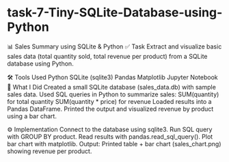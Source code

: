 # task-7-Tiny-SQLite-Database-using-Python
📊 Sales Summary using SQLite & Python ✅ Task Extract and visualize basic sales data (total quantity sold, total revenue per product) from a SQLite database using Python.

🛠 Tools Used Python SQLite (sqlite3) Pandas Matplotlib Jupyter Notebook 📌 What I Did Created a small SQLite database (sales_data.db) with sample sales data. Used SQL queries in Python to summarize sales: SUM(quantity) for total quantity SUM(quantity * price) for revenue Loaded results into a Pandas DataFrame. Printed the output and visualized revenue by product using a bar chart.

⚙️ Implementation Connect to the database using sqlite3. Run SQL query with GROUP BY product. Read results with pandas.read_sql_query(). Plot bar chart with matplotlib. Output: Printed table + bar chart (sales_chart.png) showing revenue per product.

